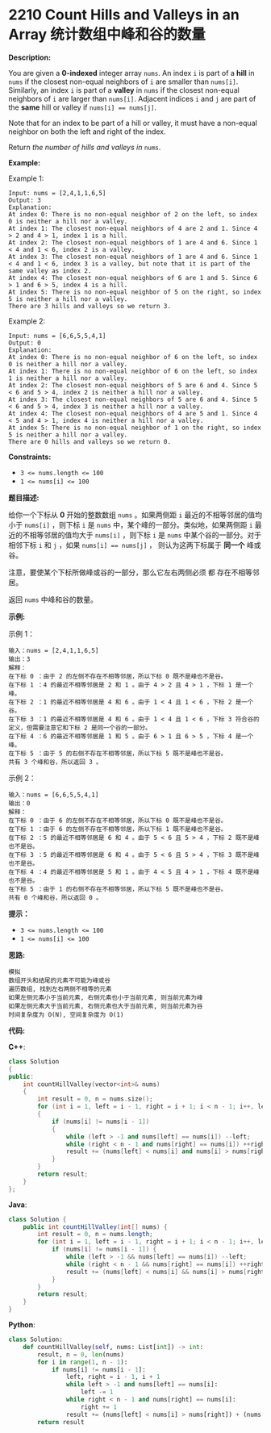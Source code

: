 # 2210 Count Hills and Valleys in an Array 统计数组中峰和谷的数量

__Description:__

You are given a __0-indexed__ integer array `nums`. An index `i` is part of a __hill__ in `nums` if the closest non-equal neighbors of `i` are smaller than `nums[i]`. Similarly, an index `i` is part of a __valley__ in `nums` if the closest non-equal neighbors of `i` are larger than `nums[i]`. Adjacent indices `i` and `j` are part of the __same__ hill or valley if `nums[i] == nums[j]`.

Note that for an index to be part of a hill or valley, it must have a non-equal neighbor on both the left and right of the index.

Return _the number of hills and valleys in_ `nums`.

__Example:__

Example 1:

```text
Input: nums = [2,4,1,1,6,5]
Output: 3
Explanation:
At index 0: There is no non-equal neighbor of 2 on the left, so index 0 is neither a hill nor a valley.
At index 1: The closest non-equal neighbors of 4 are 2 and 1. Since 4 > 2 and 4 > 1, index 1 is a hill. 
At index 2: The closest non-equal neighbors of 1 are 4 and 6. Since 1 < 4 and 1 < 6, index 2 is a valley.
At index 3: The closest non-equal neighbors of 1 are 4 and 6. Since 1 < 4 and 1 < 6, index 3 is a valley, but note that it is part of the same valley as index 2.
At index 4: The closest non-equal neighbors of 6 are 1 and 5. Since 6 > 1 and 6 > 5, index 4 is a hill.
At index 5: There is no non-equal neighbor of 5 on the right, so index 5 is neither a hill nor a valley. 
There are 3 hills and valleys so we return 3.
```

Example 2:

```text
Input: nums = [6,6,5,5,4,1]
Output: 0
Explanation:
At index 0: There is no non-equal neighbor of 6 on the left, so index 0 is neither a hill nor a valley.
At index 1: There is no non-equal neighbor of 6 on the left, so index 1 is neither a hill nor a valley.
At index 2: The closest non-equal neighbors of 5 are 6 and 4. Since 5 < 6 and 5 > 4, index 2 is neither a hill nor a valley.
At index 3: The closest non-equal neighbors of 5 are 6 and 4. Since 5 < 6 and 5 > 4, index 3 is neither a hill nor a valley.
At index 4: The closest non-equal neighbors of 4 are 5 and 1. Since 4 < 5 and 4 > 1, index 4 is neither a hill nor a valley.
At index 5: There is no non-equal neighbor of 1 on the right, so index 5 is neither a hill nor a valley.
There are 0 hills and valleys so we return 0.
```

__Constraints:__

- `3 <= nums.length <= 100`
- `1 <= nums[i] <= 100`

__题目描述:__

给你一个下标从 __0__ 开始的整数数组 `nums` 。如果两侧距 `i` 最近的不相等邻居的值均小于 `nums[i]` ，则下标 `i` 是 `nums` 中，某个峰的一部分。类似地，如果两侧距 `i` 最近的不相等邻居的值均大于 `nums[i]` ，则下标 `i` 是 `nums` 中某个谷的一部分。对于相邻下标 `i` 和 `j` ，如果 `nums[i] == nums[j]` ， 则认为这两下标属于 __同一个__ 峰或谷。

注意，要使某个下标所做峰或谷的一部分，那么它左右两侧必须 都 存在不相等邻居。

返回 `nums` 中峰和谷的数量。

__示例:__

示例 1：

```text
输入：nums = [2,4,1,1,6,5]
输出：3
解释：
在下标 0 ：由于 2 的左侧不存在不相等邻居，所以下标 0 既不是峰也不是谷。
在下标 1 ：4 的最近不相等邻居是 2 和 1 。由于 4 > 2 且 4 > 1 ，下标 1 是一个峰。
在下标 2 ：1 的最近不相等邻居是 4 和 6 。由于 1 < 4 且 1 < 6 ，下标 2 是一个谷。
在下标 3 ：1 的最近不相等邻居是 4 和 6 。由于 1 < 4 且 1 < 6 ，下标 3 符合谷的定义，但需要注意它和下标 2 是同一个谷的一部分。
在下标 4 ：6 的最近不相等邻居是 1 和 5 。由于 6 > 1 且 6 > 5 ，下标 4 是一个峰。
在下标 5 ：由于 5 的右侧不存在不相等邻居，所以下标 5 既不是峰也不是谷。
共有 3 个峰和谷，所以返回 3 。
```

示例 2：

```text
输入：nums = [6,6,5,5,4,1]
输出：0
解释：
在下标 0 ：由于 6 的左侧不存在不相等邻居，所以下标 0 既不是峰也不是谷。
在下标 1 ：由于 6 的左侧不存在不相等邻居，所以下标 1 既不是峰也不是谷。
在下标 2 ：5 的最近不相等邻居是 6 和 4 。由于 5 < 6 且 5 > 4 ，下标 2 既不是峰也不是谷。
在下标 3 ：5 的最近不相等邻居是 6 和 4 。由于 5 < 6 且 5 > 4 ，下标 3 既不是峰也不是谷。
在下标 4 ：4 的最近不相等邻居是 5 和 1 。由于 4 < 5 且 4 > 1 ，下标 4 既不是峰也不是谷。
在下标 5 ：由于 1 的右侧不存在不相等邻居，所以下标 5 既不是峰也不是谷。
共有 0 个峰和谷，所以返回 0 。
```

__提示：__

- `3 <= nums.length <= 100`
- `1 <= nums[i] <= 100`

__思路:__

```text
模拟
数组开头和结尾的元素不可能为峰或谷
遍历数组, 找到左右两侧不相等的元素
如果左侧元素小于当前元素, 右侧元素也小于当前元素, 则当前元素为峰
如果左侧元素大于当前元素, 右侧元素也大于当前元素, 则当前元素为谷
时间复杂度为 O(N), 空间复杂度为 O(1)
```

__代码:__

__C++__:

```C++
class Solution 
{
public:
    int countHillValley(vector<int>& nums) 
    {
        int result = 0, n = nums.size();
        for (int i = 1, left = i - 1, right = i + 1; i < n - 1; i++, left = i - 1, right = i + 1) 
        {
            if (nums[i] != nums[i - 1]) 
            {
                while (left > -1 and nums[left] == nums[i]) --left;
                while (right < n - 1 and nums[right] == nums[i]) ++right;
                result += (nums[left] < nums[i] and nums[i] > nums[right]) + (nums[left] > nums[i] and nums[i] < nums[right]);
            }
        }
        return result;
    }
};
```

__Java__:

```Java
class Solution {
    public int countHillValley(int[] nums) {
        int result = 0, n = nums.length;
        for (int i = 1, left = i - 1, right = i + 1; i < n - 1; i++, left = i - 1, right = i + 1) {
            if (nums[i] != nums[i - 1]) {
                while (left > -1 && nums[left] == nums[i]) --left;
                while (right < n - 1 && nums[right] == nums[i]) ++right;
                result += (nums[left] < nums[i] && nums[i] > nums[right] ? 1 : 0) + (nums[left] > nums[i] && nums[i] < nums[right] ? 1 : 0);
            }
        }
        return result;
    }
}
```

__Python__:

```Python
class Solution:
    def countHillValley(self, nums: List[int]) -> int:
        result, n = 0, len(nums)
        for i in range(1, n - 1):
            if nums[i] != nums[i - 1]:
                left, right = i - 1, i + 1
                while left > -1 and nums[left] == nums[i]:
                    left -= 1
                while right < n - 1 and nums[right] == nums[i]:
                    right += 1
                result += (nums[left] < nums[i] > nums[right]) + (nums[left] > nums[i] < nums[right])
        return result
```
